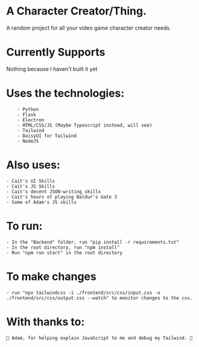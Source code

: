 # A Character Creator/Thing.
A random project for all your video game character creator needs.

# Currently Supports
Nothing because I haven't built it yet

# Uses the technologies:
        - Python
        - Flask
        - Electron
        - HTML/CSS/JS (Maybe Typescript instead, will see)
        - Tailwind
        - DaisyUI for Tailwind
        - NodeJS

# Also uses:
    - Cait's UI Skills
    - Cait's JS Skills
    - Cait's decent JSON-writing skills
    - Cait's hours of playing Baldur's Gate 3
    - Some of Adam's JS skills

# To run:
    - In the "Backend" folder, run "pip install -r requirements.txt"
    - In the root directory, run "npm install"
    - Run "npm run start" in the root directory

# To make changes
    - run "npx tailwindcss -i ./frontend/src/css/input.css -o ./frontend/src/css/output.css --watch" to monitor changes to the css.
# With thanks to:
    🔴 Adam, for helping explain JavaScript to me and debug my Tailwind. 🔴
    
